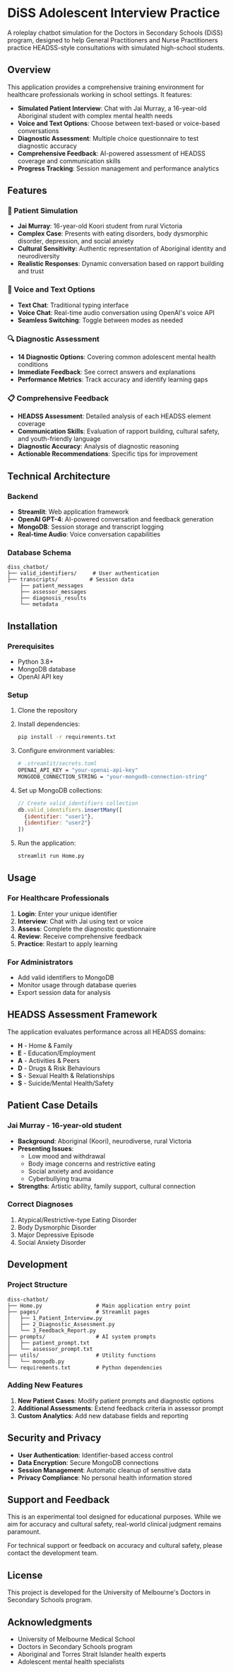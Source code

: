 # DiSS Adolescent Interview Practice

A roleplay chatbot simulation for the Doctors in Secondary Schools (DiSS) program, designed to help General Practitioners and Nurse Practitioners practice HEADSS-style consultations with simulated high-school students.

## Overview

This application provides a comprehensive training environment for healthcare professionals working in school settings. It features:

- **Simulated Patient Interview**: Chat with Jai Murray, a 16-year-old Aboriginal student with complex mental health needs
- **Voice and Text Options**: Choose between text-based or voice-based conversations
- **Diagnostic Assessment**: Multiple choice questionnaire to test diagnostic accuracy
- **Comprehensive Feedback**: AI-powered assessment of HEADSS coverage and communication skills
- **Progress Tracking**: Session management and performance analytics

## Features

### 🏥 Patient Simulation
- **Jai Murray**: 16-year-old Koori student from rural Victoria
- **Complex Case**: Presents with eating disorders, body dysmorphic disorder, depression, and social anxiety
- **Cultural Sensitivity**: Authentic representation of Aboriginal identity and neurodiversity
- **Realistic Responses**: Dynamic conversation based on rapport building and trust

### 🎤 Voice and Text Options
- **Text Chat**: Traditional typing interface
- **Voice Chat**: Real-time audio conversation using OpenAI's voice API
- **Seamless Switching**: Toggle between modes as needed

### 🔍 Diagnostic Assessment
- **14 Diagnostic Options**: Covering common adolescent mental health conditions
- **Immediate Feedback**: See correct answers and explanations
- **Performance Metrics**: Track accuracy and identify learning gaps

### 📋 Comprehensive Feedback
- **HEADSS Assessment**: Detailed analysis of each HEADSS element coverage
- **Communication Skills**: Evaluation of rapport building, cultural safety, and youth-friendly language
- **Diagnostic Accuracy**: Analysis of diagnostic reasoning
- **Actionable Recommendations**: Specific tips for improvement

## Technical Architecture

### Backend
- **Streamlit**: Web application framework
- **OpenAI GPT-4**: AI-powered conversation and feedback generation
- **MongoDB**: Session storage and transcript logging
- **Real-time Audio**: Voice conversation capabilities

### Database Schema
```
diss_chatbot/
├── valid_identifiers/     # User authentication
├── transcripts/          # Session data
    ├── patient_messages
    ├── assessor_messages
    ├── diagnosis_results
    └── metadata
```

## Installation

### Prerequisites
- Python 3.8+
- MongoDB database
- OpenAI API key

### Setup
1. Clone the repository
2. Install dependencies:
   ```bash
   pip install -r requirements.txt
   ```

3. Configure environment variables:
   ```bash
   # .streamlit/secrets.toml
   OPENAI_API_KEY = "your-openai-api-key"
   MONGODB_CONNECTION_STRING = "your-mongodb-connection-string"
   ```

4. Set up MongoDB collections:
   ```javascript
   // Create valid_identifiers collection
   db.valid_identifiers.insertMany([
     {identifier: "user1"},
     {identifier: "user2"}
   ])
   ```

5. Run the application:
   ```bash
   streamlit run Home.py
   ```

## Usage

### For Healthcare Professionals
1. **Login**: Enter your unique identifier
2. **Interview**: Chat with Jai using text or voice
3. **Assess**: Complete the diagnostic questionnaire
4. **Review**: Receive comprehensive feedback
5. **Practice**: Restart to apply learning

### For Administrators
- Add valid identifiers to MongoDB
- Monitor usage through database queries
- Export session data for analysis

## HEADSS Assessment Framework

The application evaluates performance across all HEADSS domains:

- **H** - Home & Family
- **E** - Education/Employment  
- **A** - Activities & Peers
- **D** - Drugs & Risk Behaviours
- **S** - Sexual Health & Relationships
- **S** - Suicide/Mental Health/Safety

## Patient Case Details

### Jai Murray - 16-year-old student
- **Background**: Aboriginal (Koori), neurodiverse, rural Victoria
- **Presenting Issues**: 
  - Low mood and withdrawal
  - Body image concerns and restrictive eating
  - Social anxiety and avoidance
  - Cyberbullying trauma
- **Strengths**: Artistic ability, family support, cultural connection

### Correct Diagnoses
1. Atypical/Restrictive-type Eating Disorder
2. Body Dysmorphic Disorder  
3. Major Depressive Episode
4. Social Anxiety Disorder

## Development

### Project Structure
```
diss-chatbot/
├── Home.py                 # Main application entry point
├── pages/                  # Streamlit pages
│   ├── 1_Patient_Interview.py
│   ├── 2_Diagnostic_Assessment.py
│   └── 3_Feedback_Report.py
├── prompts/                # AI system prompts
│   ├── patient_prompt.txt
│   └── assessor_prompt.txt
├── utils/                  # Utility functions
│   └── mongodb.py
└── requirements.txt        # Python dependencies
```

### Adding New Features
1. **New Patient Cases**: Modify patient prompts and diagnostic options
2. **Additional Assessments**: Extend feedback criteria in assessor prompt
3. **Custom Analytics**: Add new database fields and reporting

## Security and Privacy

- **User Authentication**: Identifier-based access control
- **Data Encryption**: Secure MongoDB connections
- **Session Management**: Automatic cleanup of sensitive data
- **Privacy Compliance**: No personal health information stored

## Support and Feedback

This is an experimental tool designed for educational purposes. While we aim for accuracy and cultural safety, real-world clinical judgment remains paramount.

For technical support or feedback on accuracy and cultural safety, please contact the development team.

## License

This project is developed for the University of Melbourne's Doctors in Secondary Schools program.

## Acknowledgments

- University of Melbourne Medical School
- Doctors in Secondary Schools program
- Aboriginal and Torres Strait Islander health experts
- Adolescent mental health specialists
